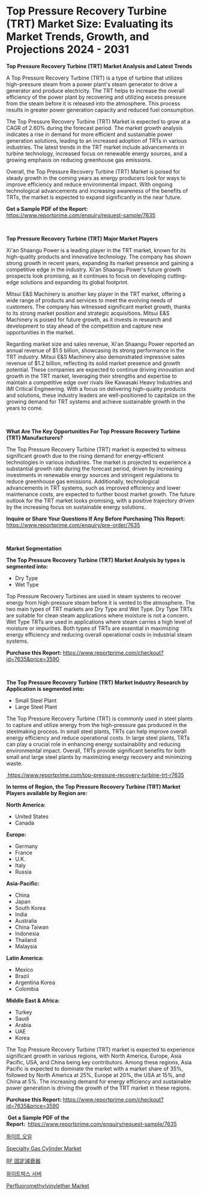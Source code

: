 <p><h1>Top Pressure Recovery Turbine (TRT) Market Size: Evaluating its Market Trends, Growth, and Projections 2024 - 2031</h1></p><p><strong>Top Pressure Recovery Turbine (TRT) Market Analysis and Latest Trends</strong></p>
<p><p>A Top Pressure Recovery Turbine (TRT) is a type of turbine that utilizes high-pressure steam from a power plant's steam generator to drive a generator and produce electricity. The TRT helps to increase the overall efficiency of the power plant by recovering and utilizing excess pressure from the steam before it is released into the atmosphere. This process results in greater power generation capacity and reduced fuel consumption.</p><p>The Top Pressure Recovery Turbine (TRT) Market is expected to grow at a CAGR of 2.60% during the forecast period. The market growth analysis indicates a rise in demand for more efficient and sustainable power generation solutions, leading to an increased adoption of TRTs in various industries. The latest trends in the TRT market include advancements in turbine technology, increased focus on renewable energy sources, and a growing emphasis on reducing greenhouse gas emissions.</p><p>Overall, the Top Pressure Recovery Turbine (TRT) Market is poised for steady growth in the coming years as energy producers look for ways to improve efficiency and reduce environmental impact. With ongoing technological advancements and increasing awareness of the benefits of TRTs, the market is expected to expand significantly in the near future.</p></p>
<p><strong>Get a Sample PDF of the Report:&nbsp;</strong> <a href="https://www.reportprime.com/enquiry/request-sample/7635">https://www.reportprime.com/enquiry/request-sample/7635</a></p>
<p>&nbsp;</p>
<p><strong>Top Pressure Recovery Turbine (TRT) Major Market Players</strong></p>
<p><p>Xi'an Shaangu Power is a leading player in the TRT market, known for its high-quality products and innovative technology. The company has shown strong growth in recent years, expanding its market presence and gaining a competitive edge in the industry. Xi'an Shaangu Power's future growth prospects look promising, as it continues to focus on developing cutting-edge solutions and expanding its global footprint.</p><p>Mitsui E&S Machinery is another key player in the TRT market, offering a wide range of products and services to meet the evolving needs of customers. The company has witnessed significant market growth, thanks to its strong market position and strategic acquisitions. Mitsui E&S Machinery is poised for future growth, as it invests in research and development to stay ahead of the competition and capture new opportunities in the market.</p><p>Regarding market size and sales revenue, Xi'an Shaangu Power reported an annual revenue of $1.5 billion, showcasing its strong performance in the TRT industry. Mitsui E&S Machinery also demonstrated impressive sales revenue of $1.2 billion, reflecting its solid market presence and growth potential. These companies are expected to continue driving innovation and growth in the TRT market, leveraging their strengths and expertise to maintain a competitive edge over rivals like Kawasaki Heavy Industries and IMI Critical Engineering. With a focus on delivering high-quality products and solutions, these industry leaders are well-positioned to capitalize on the growing demand for TRT systems and achieve sustainable growth in the years to come.</p></p>
<p>&nbsp;</p>
<p><strong>What Are The Key Opportunities For Top Pressure Recovery Turbine (TRT) Manufacturers?</strong></p>
<p><p>The Top Pressure Recovery Turbine (TRT) market is expected to witness significant growth due to the rising demand for energy-efficient technologies in various industries. The market is projected to experience a substantial growth rate during the forecast period, driven by increasing investments in renewable energy sources and stringent regulations to reduce greenhouse gas emissions. Additionally, technological advancements in TRT systems, such as improved efficiency and lower maintenance costs, are expected to further boost market growth. The future outlook for the TRT market looks promising, with a positive trajectory driven by the increasing focus on sustainable energy solutions.</p></p>
<p><strong>Inquire or Share Your Questions If Any Before Purchasing This Report:</strong> <a href="https://www.reportprime.com/enquiry/pre-order/7635">https://www.reportprime.com/enquiry/pre-order/7635</a></p>
<p>&nbsp;</p>
<p><strong>Market Segmentation</strong></p>
<p><strong>The Top Pressure Recovery Turbine (TRT) Market Analysis by types is segmented into:</strong></p>
<p><ul><li>Dry Type</li><li>Wet Type</li></ul></p>
<p><p>Top Pressure Recovery Turbines are used in steam systems to recover energy from high-pressure steam before it is vented to the atmosphere. The two main types of TRT markets are Dry Type and Wet Type. Dry Type TRTs are suitable for clean steam applications where moisture is not a concern. Wet Type TRTs are used in applications where steam carries a high level of moisture or impurities. Both types of TRTs are essential in maximizing energy efficiency and reducing overall operational costs in industrial steam systems.</p></p>
<p><strong>Purchase this Report:&nbsp;</strong><a href="https://www.reportprime.com/checkout?id=7635&price=3590">https://www.reportprime.com/checkout?id=7635&price=3590</a></p>
<p>&nbsp;</p>
<p><strong>The Top Pressure Recovery Turbine (TRT) Market Industry Research by Application is segmented into:</strong></p>
<p><ul><li>Small Steel Plant</li><li>Large Steel Plant</li></ul></p>
<p><p>The Top Pressure Recovery Turbine (TRT) is commonly used in steel plants to capture and utilize energy from the high-pressure gas produced in the steelmaking process. In small steel plants, TRTs can help improve overall energy efficiency and reduce operational costs. In large steel plants, TRTs can play a crucial role in enhancing energy sustainability and reducing environmental impact. Overall, TRTs provide significant benefits for both small and large steel plants by maximizing energy recovery and minimizing waste.</p></p>
<p><a href="https://www.reportprime.com/top-pressure-recovery-turbine-trt-r7635">&nbsp;https://www.reportprime.com/top-pressure-recovery-turbine-trt-r7635</a></p>
<p><strong>In terms of Region, the Top Pressure Recovery Turbine (TRT) Market Players available by Region are:</strong></p>
<p>
    <p> <strong> North America: </strong>
        <ul>
            <li>United States</li>
            <li>Canada</li>
        </ul>
        </p> 
    <p> <strong> Europe: </strong>
        <ul>
            <li>Germany</li>
            <li>France</li>
            <li>U.K.</li>
            <li>Italy</li>
            <li>Russia</li>
        </ul>
        </p> 
    <p> <strong> Asia-Pacific: </strong>
        <ul>
            <li>China</li>
            <li>Japan</li>
            <li>South Korea</li>
            <li>India</li>
            <li>Australia</li>
            <li>China Taiwan</li>
            <li>Indonesia</li>
            <li>Thailand</li>
            <li>Malaysia</li>
        </ul>
        </p> 
    <p> <strong> Latin America: </strong>
        <ul>
            <li>Mexico</li>
            <li>Brazil</li>
            <li>Argentina Korea</li>
            <li>Colombia</li>
        </ul>
        </p> 
    <p> <strong> Middle East & Africa: </strong>
        <ul>
            <li>Turkey</li>
            <li>Saudi</li>
            <li>Arabia</li>
            <li>UAE</li>
            <li>Korea</li>
        </ul>
    </p>
    </p>
<p><p>The Top Pressure Recovery Turbine (TRT) market is expected to experience significant growth in various regions, with North America, Europe, Asia Pacific, USA, and China being key contributors. Among these regions, Asia Pacific is expected to dominate the market with a market share of 35%, followed by North America at 25%, Europe at 20%, the USA at 15%, and China at 5%. The increasing demand for energy efficiency and sustainable power generation is driving the growth of the TRT market in these regions.</p></p>
<p><strong>Purchase this Report: </strong><a href="https://www.reportprime.com/checkout?id=7635&price=3590">https://www.reportprime.com/checkout?id=7635&price=3590</a></p>
<p>&nbsp;<strong>Get a Sample PDF of the Report:&nbsp;&nbsp;</strong><a href="https://www.reportprime.com/enquiry/request-sample/7635">https://www.reportprime.com/enquiry/request-sample/7635</a></p>
<p><strong></strong></p>
<p><p><a href="https://medium.com/@brisamorar2023/%ED%99%94%EC%9D%B4%ED%8A%B8-%EC%98%A4%EC%9D%BC-%EC%8B%9C%EC%9E%A5%EC%9D%80-2031%EB%85%84%EA%B9%8C%EC%A7%80%EC%9D%98-%EC%8B%9C%EC%9E%A5-%EC%A0%90%EC%9C%A0%EC%9C%A8-%EA%B7%9C%EB%AA%A8-%EB%B0%8F-%EC%98%88%EC%83%81-%EC%88%98%EC%9D%B5%EC%97%90-%EC%A4%91%EC%A0%90%EC%9D%84-%EB%91%A1%EB%8B%88%EB%8B%A4-64b8de5b1273">화이트 오일</a></p><p><a href="https://github.com/sonuprakash1/Market-Research-Report-List-2/blob/main/specialty-gas-cylinder-market.md">Specialty Gas Cylinder Market</a></p><p><a href="https://github.com/xnljig2898992/Market-Research-Report-List-1/blob/main/294105426265.md">RF 固定減衰器</a></p><p><a href="https://github.com/vsn7qpua81q/Market-Research-Report-List-1/blob/main/434124725517.md">화이트박스 서버</a></p><p><a href="https://issuu.com/reportprime-2/docs/perfluoromethylvinylether-market-size-2030.pptx">Perfluoromethylvinylether Market</a></p></p>